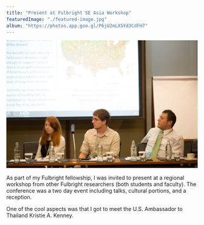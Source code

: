 ```yaml
---
title: "Present at Fulbright SE Asia Workshop"
featuredImage: "./featured-image.jpg"
album: "https://photos.app.goo.gl/P6jU2mLXSYd3CdFH7"
---
```


<div class="img-left"  >
<img alt="Panel at Fulbright Conference" src="./featured-image.jpg" />
</div>

As part of my Fulbright fellowship, I was invited to present at a regional workshop from other Fulbright researchers (both students and faculty). The conference was a two day event including talks, cultural portions, and a reception. 

One of the cool aspects was that I got to meet the U.S. Ambassador to Thailand Kristie A. Kenney.

